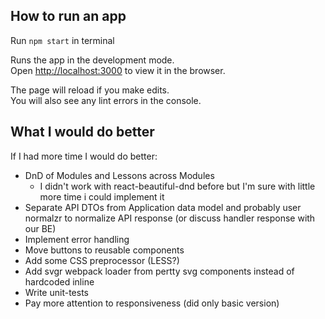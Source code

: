 ## How to run an app

Run `npm start` in terminal

Runs the app in the development mode.<br>
Open [http://localhost:3000](http://localhost:3000) to view it in the browser.

The page will reload if you make edits.<br>
You will also see any lint errors in the console.

## What I would do better
If I had more time I would do better:

* DnD of Modules and Lessons across Modules
    - I didn't work with react-beautiful-dnd before but I'm sure with little more time i could implement it 
* Separate API DTOs from Application data model and probably user normalzr to normalize API response  (or discuss handler response with our BE)
* Implement error handling
* Move buttons to reusable components
* Add some CSS preprocessor (LESS?)
* Add svgr webpack loader from pertty svg components instead of hardcoded inline
* Write unit-tests
* Pay more attention to responsiveness (did only basic version)
